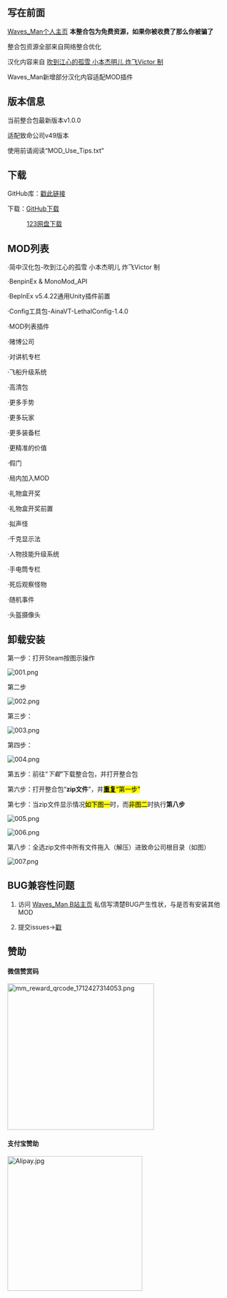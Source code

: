 ## 写在前面

[Waves_Man个人主页](https://space.bilibili.com/478191001)
**本整合包为免费资源，如果你被收费了那么你被骗了**

整合包资源全部来自网络整合优化

汉化内容来自 [吹到江心的孤雪 小本杰明儿 炸飞Victor 制](https://www.guxue.online)     

Waves_Man新增部分汉化内容适配MOD插件

## 版本信息

当前整合包最新版本v1.0.0

适配致命公司v49版本

使用前请阅读“MOD_Use_Tips.txt”

## 下载

GitHub库：[戳此链接](https://github.com/WavesMan/Lethal_Company-Integration-package)

下载：[GitHub下载](https://github.com/WavesMan/Lethal_Company-Integration-package/releases)

           [123网盘下载](https://www.123pan.com/s/hbHPjv-Ox1MA.html)

## MOD列表

·简中汉化包-吹到江心的孤雪 小本杰明儿 炸飞Victor 制

·BenpinEx & MonoMod_API

·BepInEx v5.4.22通用Unity插件前置

·Config工具包-AinaVT-LethalConfig-1.4.0

·MOD列表插件

·赌博公司

·对讲机专栏

·飞船升级系统

·高清包

·更多手势

·更多玩家

·更多装备栏

·更精准的价值

·假门

·局内加入MOD

·礼物盒开奖

·礼物盒开奖前置

·拟声怪

·千克显示法

·人物技能升级系统

·手电筒专栏

·死后观察怪物

·随机事件

·头盔摄像头

## 卸载安装

第一步：打开Steam按图示操作

![001.png](.\Files\Pictures\ScreenShoot\001.png)

第二步

![002.png](.\Files\Pictures\ScreenShoot\002.png)

第三步：

![003.png](.\Files\Pictures\ScreenShoot\003.png)

第四步：

![004.png](.\Files\Pictures\ScreenShoot\004.png)

第五步：前往“$下载$”下载整合包，并打开整合包

第六步：打开整合包“**zip文件**”，并<u>**<mark>重复</mark>**</u><mark>“第一步”</mark>

第七步：当zip文件显示情况<mark>如下图一</mark>时，而<mark>非图二</mark>时执行**第八步**

![005.png](.\Files\Pictures\ScreenShoot\005.png)

![006.png](.\Files\Pictures\ScreenShoot\006.png)

第八步：全选zip文件中所有文件拖入（解压）进致命公司根目录（如图）

![007.png](.\Files\Pictures\ScreenShoot\007.png)

## BUG兼容性问题

1. 访问  [Waves_Man B站主页](https://space.bilibili.com/478191001)  私信写清楚BUG产生性状，与是否有安装其他MOD

2. 提交issues→[戳](https://github.com/WavesMan/Lethal_Company-Integration-package/issues/new)

## 赞助

#### 微信赞赏码

<img title="" src="./Files/Pictures/WeChat/wx.png" alt="mm_reward_qrcode_1712427314053.png" width="328" data-align="center">

#### 支付宝赞助

<img title="" src="./Files/Pictures/Alipay/Alipay.jpg" alt="Alipay.jpg" width="302" data-align="center">
